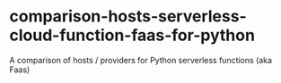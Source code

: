 # comparison-hosts-serverless-cloud-function-faas-for-python
A comparison of hosts / providers for Python serverless functions (aka Faas)
